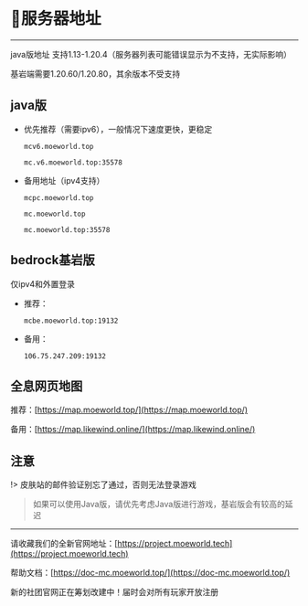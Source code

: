 # 🏯服务器地址
---

java版地址 支持1.13-1.20.4（服务器列表可能错误显示为不支持，无实际影响）

基岩端需要1.20.60/1.20.80，其余版本不受支持


## java版
* 优先推荐（需要ipv6），一般情况下速度更快，更稳定

    `mcv6.moeworld.top`

    `mc.v6.moeworld.top:35578`

* 备用地址（ipv4支持）

    `mcpc.moeworld.top`

    `mc.moeworld.top`

    `mc.moeworld.top:35578`

## bedrock基岩版

仅ipv4和外置登录
    
* 推荐：

    `mcbe.moeworld.top:19132`

* 备用：

    `106.75.247.209:19132`

## 全息网页地图
推荐：[https://map.moeworld.top/](https://map.moeworld.top/)

备用：[https://map.likewind.online/](https://map.likewind.online/)

## 注意

!> 皮肤站的邮件验证别忘了通过，否则无法登录游戏

> 如果可以使用Java版，请优先考虑Java版进行游戏，基岩版会有较高的延迟

---

请收藏我们的全新官网地址：[https://project.moeworld.tech](https://project.moeworld.tech)

帮助文档：[https://doc-mc.moeworld.top/](https://doc-mc.moeworld.top/)

新的社团官网正在筹划改建中！届时会对所有玩家开放注册
